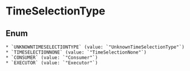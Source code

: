 # TimeSelectionType

## Enum

    * `UNKNOWNTIMESELECTIONTYPE` (value: `"UnknownTimeSelectionType"`)
    * `TIMESELECTIONNONE` (value: `"TimeSelectionNone"`)
    * `CONSUMER` (value: `"Consumer"`)
    * `EXECUTOR` (value: `"Executor"`)

